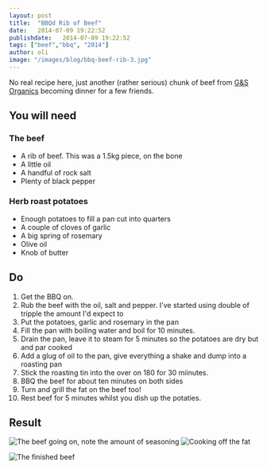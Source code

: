 ```yaml
---
layout: post
title:  "BBQd Rib of Beef"
date:   2014-07-09 19:22:52
publishdate:   2014-07-09 19:22:52
tags: ["beef","bbq", "2014"]
author: oli
image: "/images/blog/bbq-beef-rib-3.jpg"
---
```


No real recipe here, just another (rather serious) chunk of beef from  [G&S Organics](https://www.thechristmasfarm.co.uk//) becoming dinner for a few friends. 


## You will need

### The beef
* A rib of beef.  This was a 1.5kg piece, on the bone
* A little oil
* A handful of rock salt
* Plenty of black pepper

### Herb roast potatoes

* Enough potatoes to fill a pan cut into quarters
* A couple of cloves of garlic
* A big spring of rosemary
* Olive oil
* Knob of butter



## Do

1. Get the BBQ on.
2. Rub the beef with the oil, salt and pepper.  I've started using double of tripple the amount I'd expect to
3. Put the potatoes, garlic and rosemary in the pan
4. Fill the pan with boiling water and boil for 10 minutes.
5. Drain the pan, leave it to steam for 5 minutes so the potatoes are dry but and par cooked
6. Add a glug of oil to the pan, give everything a shake and dump into a roasting pan
7. Stick the roasting tin into the over on 180 for 30 miinutes.
8. BBQ the beef for about ten minutes on both sides
9. Turn and grill the fat on the beef too!
10. Rest beef for 5 minutes whilst you dish up the potaties.

## Result

![The beef going on, note the amount of seasoning](/images/blog/bbq-beef-rib-1.jpg "The beef going on, note the amount of seasoning")
![Cooking off the fat](/images/blog/bbq-beef-rib-2.jpg "Cooking off the fat")

![The finished beef](/images/blog/bbq-beef-rib-3.jpg "The finished beef")
